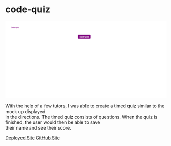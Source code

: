 # code-quiz

<img src="./Assets/Screenshot 2023-09-17 at 11-16-17 Code Quiz.png"></img>

<p>With the help of a few tutors, I was able to create a timed quiz similar to the mock up displayed<br> in the directions.
The timed quiz consists of questions. When the quiz is finished, the user would then be able to save<br> their name and see their score.</p>

<a href="https://jennwintr.github.io/code-quiz/">Deployed Site</a>
<a href="https://github.com/jennwintr/code-quiz">GitHub Site</a>